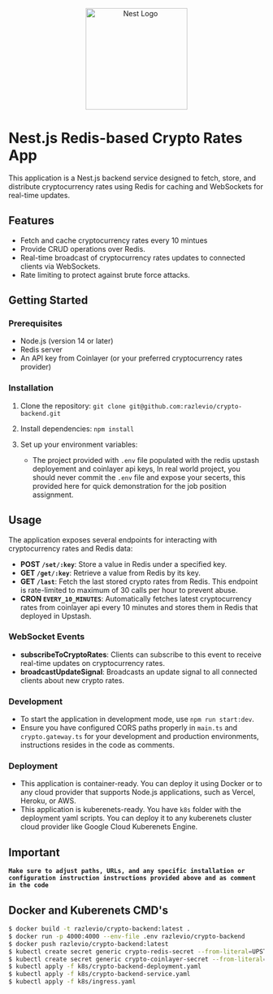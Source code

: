 <p align="center">
  <a href="http://nestjs.com/" target="blank"><img src="https://nestjs.com/img/logo-small.svg" width="200" alt="Nest Logo" /></a>
</p>

# Nest.js Redis-based Crypto Rates App

This application is a Nest.js backend service designed to fetch, store, and distribute cryptocurrency rates using Redis for caching and WebSockets for real-time updates.

## Features

- Fetch and cache cryptocurrency rates every 10 mintues
- Provide CRUD operations over Redis.
- Real-time broadcast of cryptocurrency rates updates to connected clients via WebSockets.
- Rate limiting to protect against brute force attacks.

## Getting Started

### Prerequisites

- Node.js (version 14 or later)
- Redis server
- An API key from Coinlayer (or your preferred cryptocurrency rates provider)

### Installation

1. Clone the repository:
   `git clone git@github.com:razlevio/crypto-backend.git`

2. Install dependencies:
   `npm install`
3. Set up your environment variables:
   - The project provided with `.env` file populated with the redis upstash deployement and coinlayer api keys, In real world project, you should never commit the `.env` file and expose your secerts, this provided here for quick demonstration for the job position assignment.

## Usage

The application exposes several endpoints for interacting with cryptocurrency rates and Redis data:

- **POST `/set/:key`**: Store a value in Redis under a specified key.
- **GET `/get/:key`**: Retrieve a value from Redis by its key.
- **GET `/last`**: Fetch the last stored crypto rates from Redis. This endpoint is rate-limited to maximum of 30 calls per hour to prevent abuse.
- **CRON `EVERY_10_MINUTES`**: Automatically fetches latest cryptocurrency rates from coinlayer api every 10 minutes and stores them in Redis that deployed in Upstash.

### WebSocket Events

- **subscribeToCryptoRates**: Clients can subscribe to this event to receive real-time updates on cryptocurrency rates.
- **broadcastUpdateSignal**: Broadcasts an update signal to all connected clients about new crypto rates.

### Development

- To start the application in development mode, use `npm run start:dev`.
- Ensure you have configured CORS paths properly in `main.ts` and `crypto.gateway.ts` for your development and production environments, instructions resides in the code as comments.

### Deployment

- This application is container-ready. You can deploy it using Docker or to any cloud provider that supports Node.js applications, such as Vercel, Heroku, or AWS.
- This application is kuberenets-ready. You have `k8s` folder with the deployment yaml scripts. You can deploy it to any kuberenets cluster cloud provider like Google Cloud Kuberenets Engine.

## Important

**`Make sure to adjust paths, URLs, and any specific installation or configuration instruction instructions provided above and as comment in the code`**

## Docker and Kuberenets CMD's

```bash
$ docker build -t razlevio/crypto-backend:latest .
$ docker run -p 4000:4000 --env-file .env razlevio/crypto-backend
$ docker push razlevio/crypto-backend:latest
$ kubectl create secret generic crypto-redis-secret --from-literal=UPSTASH_REDIS_REST_TOKEN='<your-upstash-redis-rest-token>'
$ kubectl create secret generic crypto-coinlayer-secret --from-literal=COINLAYER_API_KEY='<your-coinlayer-api-key>'
$ kubectl apply -f k8s/crypto-backend-deployment.yaml
$ kubectl apply -f k8s/crypto-backend-service.yaml
$ kubectl apply -f k8s/ingress.yaml
```
